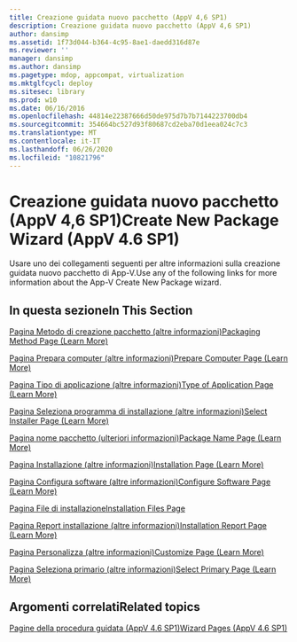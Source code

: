 ```yaml
---
title: Creazione guidata nuovo pacchetto (AppV 4,6 SP1)
description: Creazione guidata nuovo pacchetto (AppV 4,6 SP1)
author: dansimp
ms.assetid: 1f73d044-b364-4c95-8ae1-daedd316d87e
ms.reviewer: ''
manager: dansimp
ms.author: dansimp
ms.pagetype: mdop, appcompat, virtualization
ms.mktglfcycl: deploy
ms.sitesec: library
ms.prod: w10
ms.date: 06/16/2016
ms.openlocfilehash: 44814e22387666d50de975d7b7b7144223700db4
ms.sourcegitcommit: 354664bc527d93f80687cd2eba70d1eea024c7c3
ms.translationtype: MT
ms.contentlocale: it-IT
ms.lasthandoff: 06/26/2020
ms.locfileid: "10821796"
---
```

# <span data-ttu-id="b343f-103">Creazione guidata nuovo pacchetto (AppV 4,6 SP1)</span><span class="sxs-lookup"><span data-stu-id="b343f-103">Create New Package Wizard (AppV 4.6 SP1)</span></span>


<span data-ttu-id="b343f-104">Usare uno dei collegamenti seguenti per altre informazioni sulla creazione guidata nuovo pacchetto di App-V.</span><span class="sxs-lookup"><span data-stu-id="b343f-104">Use any of the following links for more information about the App-V Create New Package wizard.</span></span>

## <span data-ttu-id="b343f-105">In questa sezione</span><span class="sxs-lookup"><span data-stu-id="b343f-105">In This Section</span></span>


<a href="" id="packaging-method-page--learn-more-"></a>[<span data-ttu-id="b343f-106">Pagina Metodo di creazione pacchetto (altre informazioni)</span><span class="sxs-lookup"><span data-stu-id="b343f-106">Packaging Method Page (Learn More)</span></span>](packaging-method-page--learn-more-.md)  

<a href="" id="prepare-computer-page--learn-more-"></a>[<span data-ttu-id="b343f-107">Pagina Prepara computer (altre informazioni)</span><span class="sxs-lookup"><span data-stu-id="b343f-107">Prepare Computer Page (Learn More)</span></span>](prepare-computer-page--learn-more-.md)  

<a href="" id="type-of-application-page--learn-more-"></a>[<span data-ttu-id="b343f-108">Pagina Tipo di applicazione (altre informazioni)</span><span class="sxs-lookup"><span data-stu-id="b343f-108">Type of Application Page (Learn More)</span></span>](type-of-application-page--learn-more-.md)  

<a href="" id="select-installer-page--learn-more-"></a>[<span data-ttu-id="b343f-109">Pagina Seleziona programma di installazione (altre informazioni)</span><span class="sxs-lookup"><span data-stu-id="b343f-109">Select Installer Page (Learn More)</span></span>](select-installer-page--learn-more-.md)  

<a href="" id="package-name-page---learn-more-"></a>[<span data-ttu-id="b343f-110">Pagina nome pacchetto (ulteriori informazioni)</span><span class="sxs-lookup"><span data-stu-id="b343f-110">Package Name Page (Learn More)</span></span>](package-name-page---learn-more-.md)  

<a href="" id="installation-page--learn-more-"></a>[<span data-ttu-id="b343f-111">Pagina Installazione (altre informazioni)</span><span class="sxs-lookup"><span data-stu-id="b343f-111">Installation Page (Learn More)</span></span>](installation-page--learn-more-.md)  

<a href="" id="configure-software-page--learn-more-"></a>[<span data-ttu-id="b343f-112">Pagina Configura software (altre informazioni)</span><span class="sxs-lookup"><span data-stu-id="b343f-112">Configure Software Page (Learn More)</span></span>](configure-software-page--learn-more-.md)  

<a href="" id="installation-files-page"></a>[<span data-ttu-id="b343f-113">Pagina File di installazione</span><span class="sxs-lookup"><span data-stu-id="b343f-113">Installation Files Page</span></span>](installation-files-page.md)  

<a href="" id="installation-report-page--learn-more-"></a>[<span data-ttu-id="b343f-114">Pagina Report installazione (altre informazioni)</span><span class="sxs-lookup"><span data-stu-id="b343f-114">Installation Report Page (Learn More)</span></span>](installation-report-page--learn-more-.md)  

<a href="" id="customize-page--learn-more-"></a>[<span data-ttu-id="b343f-115">Pagina Personalizza (altre informazioni)</span><span class="sxs-lookup"><span data-stu-id="b343f-115">Customize Page (Learn More)</span></span>](customize-page--learn-more-.md)  

<a href="" id="select-primary-page--learn-more-"></a>[<span data-ttu-id="b343f-116">Pagina Seleziona primario (altre informazioni)</span><span class="sxs-lookup"><span data-stu-id="b343f-116">Select Primary Page (Learn More)</span></span>](select-primary-page--learn-more-.md)  

## <span data-ttu-id="b343f-117">Argomenti correlati</span><span class="sxs-lookup"><span data-stu-id="b343f-117">Related topics</span></span>


[<span data-ttu-id="b343f-118">Pagine della procedura guidata (AppV 4.6 SP1)</span><span class="sxs-lookup"><span data-stu-id="b343f-118">Wizard Pages (AppV 4.6 SP1)</span></span>](wizard-pages--appv-46-sp1-.md)

 

 





